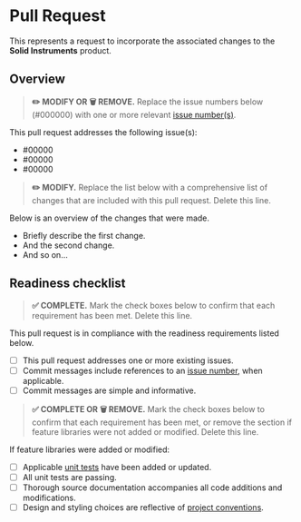 # Pull Request

This represents a request to incorporate the associated changes to the **Solid Instruments** product.

## Overview

> **:pencil2: MODIFY OR :wastebasket: REMOVE.** Replace the issue numbers below (#000000) with one or more relevant [issue number(s)](https://github.com/RapidField/solid-instruments/issues).

This pull request addresses the following issue(s):

- #00000
- #00000
- #00000

> **:pencil2: MODIFY.** Replace the list below with a comprehensive list of changes that are included with this pull request. Delete this line.

Below is an overview of the changes that were made.

- Briefly describe the first change.
- And the second change.
- And so on...

## Readiness checklist

> **:white_check_mark: COMPLETE.** Mark the check boxes below to confirm that each requirement has been met. Delete this line.

This pull request is in compliance with the readiness requirements listed below.

- [ ] This pull request addresses one or more existing issues.
- [ ] Commit messages include references to an [issue number](https://github.com/RapidField/solid-instruments/issues), when applicable.
- [ ] Commit messages are simple and informative.

> **:white_check_mark: COMPLETE OR :wastebasket: REMOVE.** Mark the check boxes below to confirm that each requirement has been met, or remove the section if feature libraries were not added or modified. Delete this line.

If feature libraries were added or modified:

- [ ] Applicable [unit tests](https://github.com/RapidField/solid-instruments/tree/master/test) have been added or updated.
- [ ] All unit tests are passing.
- [ ] Thorough source documentation accompanies all code additions and modifications.
- [ ] Design and styling choices are reflective of [project conventions](https://github.com/RapidField/solid-instruments/blob/master/CONTRIBUTING.md#conventions).